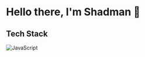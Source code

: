 # Hello there, I'm Shadman 👋

## Tech Stack

![JavaScript](https://img.shields.io/badge/JavaScript-F7DF1E?logo=JavaScript&logoColor=333333&style=for-the-badge)

<!--
**Shaf8808/Shaf8808** is a ✨ _special_ ✨ repository because its `README.md` (this file) appears on your GitHub profile.

Here are some ideas to get you started:

- 🔭 I’m currently working on ...
- 🌱 I’m currently learning ...
- 👯 I’m looking to collaborate on ...
- 🤔 I’m looking for help with ...
- 💬 Ask me about ...
- 📫 How to reach me: ...
- 😄 Pronouns: ...
- ⚡ Fun fact: ...
-->
